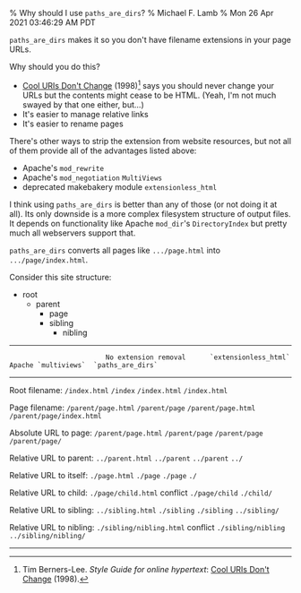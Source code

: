 % Why should I use `paths_are_dirs`?
% Michael F. Lamb
% Mon 26 Apr 2021 03:46:29 AM PDT

`paths_are_dirs` makes it so you don't have filename extensions in your page URLs.

Why should you do this?

- [Cool URIs Don't Change](https://www.w3.org/Provider/Style/URI) (1998)[^1] says you should never change your URLs but the contents might cease to be HTML.
  (Yeah, I'm not much swayed by that one either, but...)
- It's easier to manage relative links
- It's easier to rename pages

[^1]: Tim Berners-Lee. _Style Guide for online hypertext_: [Cool URIs Don't Change][] (1998).

[Cool URIs Don't Change]: https://www.w3.org/Provider/Style/URI

There's other ways to strip the extension from website resources, but not all of them provide all of the advantages listed above:

- Apache's `mod_rewrite`
- Apache's `mod_negotiation` `MultiViews`
- deprecated makebakery module `extensionless_html`

I think using `paths_are_dirs` is better than any of those (or not doing it at all).
Its only downside is a more complex filesystem structure of output files.
It depends on functionality like Apache `mod_dir`'s `DirectoryIndex` but pretty much all webservers support that.

`paths_are_dirs` converts all pages like `.../page.html` into `.../page/index.html`.

Consider this site structure:

- root
  - parent
    - page
    - sibling
      - nibling

------------------------------------------------------------------------------------------------------------- 
                            No extension removal      `extensionless_html`  Apache `multiviews`  `paths_are_dirs`
--------------------------- ------------------------- --------------------- -------------------- -------------------------- 
Root filename:              `/index.html`             `/index`              `/index.html`        `/index.html`

Page filename:              `/parent/page.html`       `/parent/page`        `/parent/page.html`  `/parent/page/index.html`

Absolute URL to page:       `/parent/page.html`       `/parent/page`        `/parent/page`       `/parent/page/`

Relative URL to parent:     `../parent.html`          `../parent`           `../parent`          `../`

Relative URL to itself:     `./page.html`             `./page`              `./page`             `./`

Relative URL to child:      `./page/child.html`       conflict              `./page/child`       `./child/`

Relative URL to sibling:    `../sibling.html`         `./sibling`           `./sibling`          `../sibling/`

Relative URL to nibling:    `./sibling/nibling.html`  conflict              `./sibling/nibling`  `../sibling/nibling/`

------------------------------------------------------------------------------------------------------------- 

